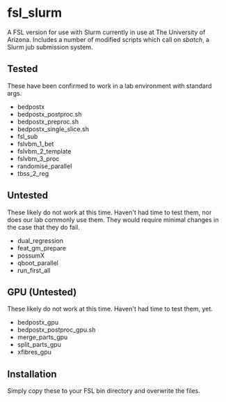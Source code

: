 # fsl_slurm
A FSL version for use with Slurm currently in use at The University of Arizona. Includes a number of modified scripts which call on *sbatch*, a Slurm jub submission system.

## Tested
These have been confirmed to work in a lab environment with standard args.

* bedpostx
* bedpostx_postproc.sh
* bedpostx_preproc.sh
* bedpostx_single_slice.sh
* fsl_sub
* fslvbm_1_bet
* fslvbm_2_template
* fslvbm_3_proc
* randomise_parallel
* tbss_2_reg

## Untested
These likely do not work at this time. Haven't had time to test them, nor does our lab commonly use them. They would require minimal changes in the case that they do fail.

* dual_regression
* feat_gm_prepare
* possumX
* qboot_parallel
* run_first_all

## GPU (Untested)
These likely do not work at this time. Haven't had time to test them, yet.

* bedpostx_gpu
* bedpostx_postproc_gpu.sh
* merge_parts_gpu
* split_parts_gpu
* xfibres_gpu

## Installation
Simply copy these to your FSL bin directory and overwrite the files.
